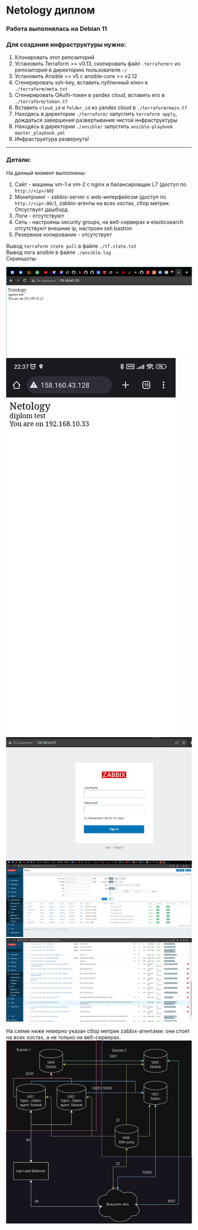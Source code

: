 # Netology диплом
  
### Работа выполнялась на Debian 11  
  
### Для создания инфраструктуры нужно:
1. Клонировать этот репозиторий
2. Установить Terraform >= v0.13, скопировать файл `.terraformrc` из репозитория в директорию пользователя `~/`
3. Установить Ansible >= v5 c ansible-core >= v2.12
4. Сгенерировать ssh-key, вставить публичный ключ в `./terraform/meta.txt`
5. Сгенирировать OAuth-токен в yandex cloud, вставить его в `./terraform/token.tf`
6. Вставить `cloud_id` и `folder_id` из yandex cloud в `./terraform/main.tf`
7. Находясь в директории `./terraform/` запустить `terraform apply`, дождаться завершения развертывания чистой инфраструктуры
8. Находясь в директории `./ansible/` запустить `ansible-playbook master_playbook.yml`
9. Инфраструктура развернута!
---
### Детали:
На данный момент выполнены:
1. Сайт - машины vm-1 и vm-2 с nginx и балансировщик L7 (доступ по `http://<ip>/80`)
2. Монитроинг - zabbix-server с web-интерфейсом (доступ по `http://<ip>:80/`), zabbix-агенты на всех хостах, сбор метрик. Отсуствует дашборд
3. Логи - отсутствуют
4. Сеть - настроены security groups, на веб-серверах и elasticsearch отсутствуют внешние ip, настроен ssh bastion
5. Резервное копирование - отсутствует

Вывод `terraform state pull` в файле `./tf.state.txt`  
Вывод лога ansible в файле `./ansible.log`  
Скриншоты:

![image](https://github.com/Maxterx10/Netology_diplom/blob/main/diplom-1.png)
![image](https://github.com/Maxterx10/Netology_diplom/blob/main/diplom-2)
![image](https://github.com/Maxterx10/Netology_diplom/blob/main/diplom-3.png)
![image](https://github.com/Maxterx10/Netology_diplom/blob/main/diplom-4.png)
![image](https://github.com/Maxterx10/Netology_diplom/blob/main/diplom-5.png)



На схеме ниже неверно указан сбор метрик zabbix-агентами: они стоят на всех хостах, а не только на веб-серверах.  
![image](https://github.com/Maxterx10/Netology_diplom/blob/main/Infrastructure_scheme.drawio.png?raw=true)


